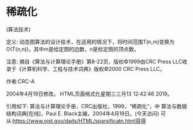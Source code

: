 # 稀疏化


(算法技术)



定义:
动态图算法的设计技术，在适用的情况下，将时间范围T(n,m)变换为O(T(n,n))，其中m是给定图的边数，n是给定图的顶点数。



注意:
摘自《算法与计算理论手册》第8-22页，版权©1999由CRC Press LLC收录于《计算机科学、工程与技术词典》版权©2000 CRC Press LLC。


作者:CRC-A







2004年4月19日修改。
HTML页面格式化星期三三月13 12:42:46 2019。



引用如下:
算法与计算理论手册，CRC出版社，1999，“稀疏化”，中
算法与数据结构词典[在线]，Paul E. Black主编，2004年4月19日。(今天访问)
可从:https://www.nist.gov/dads/HTML/sparsificatn.html获得